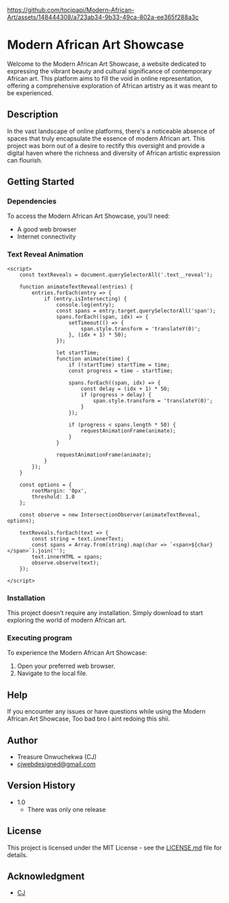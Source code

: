 



https://github.com/tocjpapi/Modern-African-Art/assets/148444308/a723ab34-9b33-49ca-802a-ee365f288a3c


# Modern African Art Showcase

Welcome to the Modern African Art Showcase, a website dedicated to expressing the vibrant beauty and cultural significance of contemporary African art. This platform aims to fill the void in online representation, offering a comprehensive exploration of African artistry as it was meant to be experienced.

## Description

In the vast landscape of online platforms, there's a noticeable absence of spaces that truly encapsulate the essence of modern African art. This project was born out of a desire to rectify this oversight and provide a digital haven where the richness and diversity of African artistic expression can flourish.

## Getting Started

### Dependencies

To access the Modern African Art Showcase, you'll need:
- A good web browser
- Internet connectivity

### Text Reveal Animation

```
<script>
    const textReveals = document.querySelectorAll('.text__reveal');
    
    function animateTextReveal(entries) {
        entries.forEach(entry => {
            if (entry.isIntersecting) {
                console.log(entry);
                const spans = entry.target.querySelectorAll('span');
                spans.forEach((span, idx) => {
                    setTimeout(() => {
                        span.style.transform = 'translateY(0)';
                    }, (idx + 1) * 50);
                });
    
                let startTime;
                function animate(time) {
                    if (!startTime) startTime = time;
                    const progress = time - startTime;
    
                    spans.forEach((span, idx) => {
                        const delay = (idx + 1) * 50;
                        if (progress > delay) {
                            span.style.transform = 'translateY(0)';
                        }
                    });
    
                    if (progress < spans.length * 50) {
                        requestAnimationFrame(animate);
                    }
                }
    
                requestAnimationFrame(animate);
            }
        });
    }
    
    const options = {
        rootMargin: '0px',
        threshold: 1.0
    };
    
    const observe = new IntersectionObserver(animateTextReveal, options);
    
    textReveals.forEach(text => {
        const string = text.innerText;
        const spans = Array.from(string).map(char => `<span>${char}</span>`).join('');
        text.innerHTML = spans;
        observe.observe(text);
    });
    
</script>
```

### Installation

This project doesn't require any installation. Simply download to start exploring the world of modern African art.

### Executing program

To experience the Modern African Art Showcase:
1. Open your preferred web browser.
2. Navigate to the local file.

## Help

If you encounter any issues or have questions while using the Modern African Art Showcase, Too bad bro I aint redoing this shii.

## Author

- Treasure Onwuchekwa (CJ)
- cjwebdesigned@gmail.com

## Version History

- 1.0
  - There was only one release

## License

This project is licensed under the MIT License - see the [LICENSE.md](LICENSE.md) file for details.

## Acknowledgment
- [CJ](https://www.instagram.com/varmoux/)

